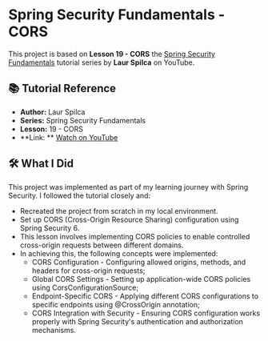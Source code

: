 # Spring Security Fundamentals - CORS

This project is based on **Lesson 19 - CORS**
the [Spring Security Fundamentals](https://www.youtube.com/playlist?list=PLEocw3gLFc8X_a8hGWGaBnSkPFJmbb8QP) tutorial
series by **Laur Spilca** on YouTube.

## 📚 Tutorial Reference

- **Author:** Laur Spilca
- **Series:** Spring Security Fundamentals
- **Lesson:** 19 - CORS
- **Link:
  ** [Watch on YouTube](https://www.youtube.com/watch?v=MTt5WTyF3ls&list=PLEocw3gLFc8X_a8hGWGaBnSkPFJmbb8QP&index=20)

## 🛠️ What I Did

This project was implemented as part of my learning journey with Spring Security. I followed the tutorial closely and:

- Recreated the project from scratch in my local environment.
- Set up CORS (Cross-Origin Resource Sharing) configuration using Spring Security 6.
- This lesson involves implementing CORS policies to enable controlled cross-origin requests between different domains.
- In achieving this, the following concepts were implemented:
    - CORS Configuration - Configuring allowed origins, methods, and headers for cross-origin requests;
    - Global CORS Settings - Setting up application-wide CORS policies using CorsConfigurationSource;
    - Endpoint-Specific CORS - Applying different CORS configurations to specific endpoints using @CrossOrigin
      annotation;
    - CORS Integration with Security - Ensuring CORS configuration works properly with Spring Security's authentication
      and authorization mechanisms.
